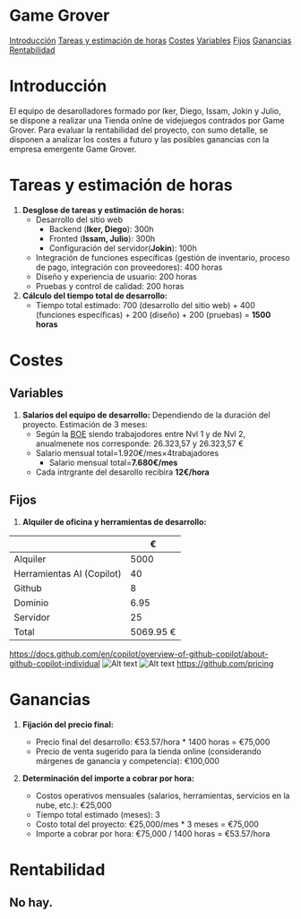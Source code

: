 # Game Grover

[Introducción](#introducción)
[Tareas y estimación de horas](#tareas-y-estimación-de-horas)
[Costes](#costes)
    [Variables](#variables)
    [Fijos](#fijos)
[Ganancias](#ganancias)
[Rentabilidad](#rentabilidad)

# Introducción
El equipo de desarolladores formado por Iker, Diego, Issam, Jokin y Julio, se dispone a realizar una Tienda onlne de videjuegos contrados por Game Grover. Para evaluar la rentabilidad del proyecto, con sumo detalle, se disponen a analizar los costes a futuro y las posibles ganancias con la empresa emergente Game Grover.


# Tareas y estimación de horas

1. **Desglose de tareas y estimación de horas:**
   - Desarrollo del sitio web 
        - Backend (**Iker, Diego**): 300h
        - Fronted (**Issam, Julio**): 300h
        - Configuración del servidor(**Jokin**): 100h
   - Integración de funciones específicas (gestión de inventario, proceso de pago, integración con proveedores): 400 horas
   - Diseño y experiencia de usuario: 200 horas
   - Pruebas y control de calidad: 200 horas
2. **Cálculo del tiempo total de desarrollo:**
   - Tiempo total estimado: 700 (desarrollo del sitio web) + 400 (funciones específicas) + 200 (diseño) + 200 (pruebas) = **1500 horas**
# Costes

## Variables
1. **Salarios del equipo de desarrollo:** Dependiendo de la duración del proyecto. Estimación de 3 meses:
    -   Según la [BOE](https://www.boe.es/diario_boe/txt.php?id=BOE-A-2023-6346&orden=conte#refpost) siendo trabajodores entre Nvl 1 y  de Nvl 2, anualmenete nos corresponde: 26.323,57 y 26.323,57 €
    -   Salario mensual total=1.920€/mes×4trabajadores
        -   Salario mensual total=**7.680€/mes**
   - Cada intrgrante del desarollo recibira **12€/hora**

## Fijos

1. **Alquiler de oficina y herramientas de desarrollo:** 

|  | € |
|----------|----------|
| Alquiler    | 5000   | 
| Herramientas AI (Copilot)    | 40   | 
| Github    |  8 |
| Dominio  |  6.95  |
| Servidor    |   25 |
| Total    |  5069.95 €  |
https://docs.github.com/en/copilot/overview-of-github-copilot/about-github-copilot-individual
![Alt text](image.png)
![Alt text](image-1.png)
https://github.com/pricing


# Ganancias
1. **Fijación del precio final:**
   - Precio final del desarrollo: €53.57/hora * 1400 horas = €75,000
   - Precio de venta sugerido para la tienda online (considerando márgenes de ganancia y competencia): €100,000

2. **Determinación del importe a cobrar por hora:**
   - Costos operativos mensuales (salarios, herramientas, servicios en la nube, etc.): €25,000
   - Tiempo total estimado (meses): 3
   - Costo total del proyecto: €25,000/mes * 3 meses = €75,000
   - Importe a cobrar por hora: €75,000 / 1400 horas = €53.57/hora
# Rentabilidad
No hay.
------------------------------------------------------------------------------
